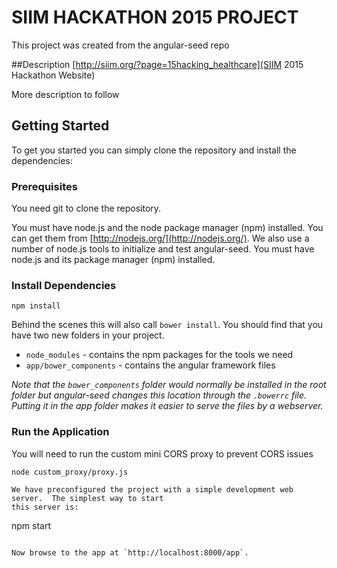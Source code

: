 # SIIM HACKATHON 2015 PROJECT

This project was created from the angular-seed repo

##Description
[http://siim.org/?page=15hacking_healthcare](SIIM 2015 Hackathon Website)

More description to follow

## Getting Started

To get you started you can simply clone the repository and install the dependencies:

### Prerequisites

You need git to clone the repository.

You must have node.js and the node package manager (npm) installed. You can get them from [http://nodejs.org/](http://nodejs.org/).
We also use a number of node.js tools to initialize and test angular-seed. You must have node.js and
its package manager (npm) installed.

### Install Dependencies

```
npm install
```

Behind the scenes this will also call `bower install`.  You should find that you have two new
folders in your project.

* `node_modules` - contains the npm packages for the tools we need
* `app/bower_components` - contains the angular framework files

*Note that the `bower_components` folder would normally be installed in the root folder but
angular-seed changes this location through the `.bowerrc` file.  Putting it in the app folder makes
it easier to serve the files by a webserver.*

### Run the Application
You will need to run the custom mini CORS proxy to prevent CORS issues
```
node custom_proxy/proxy.js

We have preconfigured the project with a simple development web server.  The simplest way to start
this server is:

```
npm start
```

Now browse to the app at `http://localhost:8000/app`.
